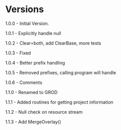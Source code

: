 # Versions

1.0.0 - Initial Version.

1.0.1 - Explicitly handle null

1.0.2 - Clear=both, add ClearBase, more tests

1.0.3 - Fixed

1.0.4 - Better prefix handling

1.0.5 - Removed prefixes, calling program will handle

1.0.6 - Comments

1.1.0 - Renamed to GROD

1.1.1 - Added routines for getting project information

1.1.2 - Null check on resource stream

1.1.3 - Add MergeOverlay()